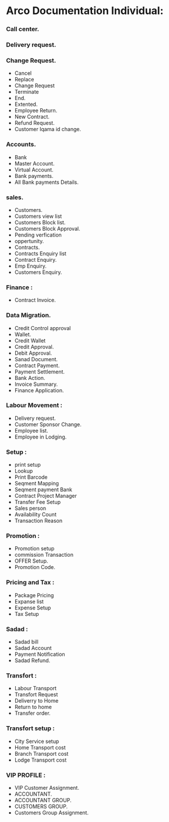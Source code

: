 # Arco Documentation Individual:
### Call center.
### Delivery request.
### Change Request.
- Cancel
- Replace
- Change Request
- Terminate
- End.
- Extented.
- Employee Return.
- New Contract.
- Refund Request.
- Customer Iqama id change.
### Accounts.
- Bank
- Master Account.
- Virtual Account.
- Bank payments.
- All Bank payments Details.
### sales.
- Customers.
- Customers view list
- Customers Block list.
- Customers Block Approval.
- Pending verfication
- oppertunity.
- Contracts.
- Contracts Enquiry list
- Contract Enquiry.
- Emp Enquiry.
- Customers Enquiry.
### Finance :
- Contract Invoice.
### Data Migration.
- Credit Control approval
- Wallet.
- Credit Wallet
- Credit Approval.
- Debit Approval.
- Sanad Document.
- Contract Payment.
- Payment Settlement.
- Bank Action.
- Invoice Summary.
- Finance Application.
### Labour Movement :
- Delivery request.
- Customer  Sponsor Change.
- Employee list.
- Employee in Lodging.
### Setup :
- print setup
- Lookup
- Print Barcode
- Seqment Mapping
- Seqment payment Bank
- Contract Project Manager
- Transfer Fee Setup
- Sales person
- Availability Count
- Transaction Reason
### Promotion :
- Promotion setup
- commission Transaction
- OFFER Setup.
- Promotion Code.
### Pricing and Tax :
- Package Pricing
- Expanse list
- Expense Setup
- Tax Setup
### Sadad :
- Sadad bill
- Sadad Account
- Payment Notification
- Sadad Refund.
### Transfort :
- Labour Transport
- Transfort Request
- Deliverry to Home
- Return to home
- Transfer order.
### Transfort setup :
- City Service setup
- Home Transport cost
- Branch Transport cost
- Lodge Transport cost
### VIP PROFILE :
- VIP Customer Assignment.
- ACCOUNTANT.
- ACCOUNTANT GROUP.
- CUSTOMERS GROUP.
- Customers Group Assignment.









